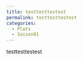 ```yaml
---
title: testtesttestest
permalink: testtesttestest
categories:
  - Plots
  - Saison01
---
```

testtesttestest
